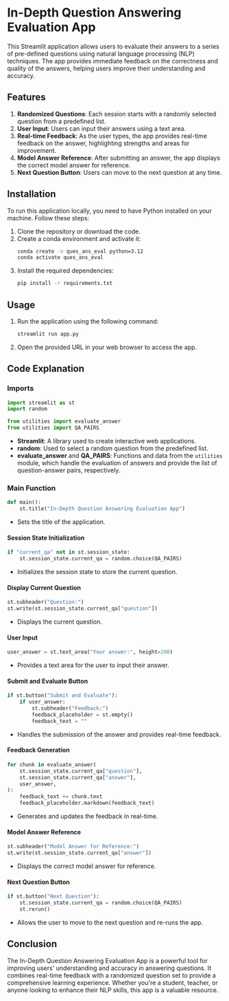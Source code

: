 # In-Depth Question Answering Evaluation App

This Streamlit application allows users to evaluate their answers to a series of pre-defined questions using natural language processing (NLP) techniques. The app provides immediate feedback on the correctness and quality of the answers, helping users improve their understanding and accuracy.

## Features

1. **Randomized Questions**: Each session starts with a randomly selected question from a predefined list.
2. **User Input**: Users can input their answers using a text area.
3. **Real-time Feedback**: As the user types, the app provides real-time feedback on the answer, highlighting strengths and areas for improvement.
4. **Model Answer Reference**: After submitting an answer, the app displays the correct model answer for reference.
5. **Next Question Button**: Users can move to the next question at any time.

## Installation

To run this application locally, you need to have Python installed on your machine. Follow these steps:

1. Clone the repository or download the code.
2. Create a conda environment and activate it:
   ```bash
   conda create -n ques_ans_eval python=3.12
   conda activate ques_ans_eval 
   ```
3. Install the required dependencies:
   ```bash
   pip install -r requirements.txt
   ```

## Usage

1. Run the application using the following command:
   ```bash
   streamlit run app.py
   ```
2. Open the provided URL in your web browser to access the app.

## Code Explanation

### Imports

```python
import streamlit as st
import random

from utilities import evaluate_answer
from utilities import QA_PAIRS
```

- **Streamlit**: A library used to create interactive web applications.
- **random**: Used to select a random question from the predefined list.
- **evaluate_answer** and **QA_PAIRS**: Functions and data from the `utilities` module, which handle the evaluation of answers and provide the list of question-answer pairs, respectively.

### Main Function

```python
def main():
    st.title("In-Depth Question Answering Evaluation App")
```

- Sets the title of the application.

#### Session State Initialization

```python
if "current_qa" not in st.session_state:
    st.session_state.current_qa = random.choice(QA_PAIRS)
```

- Initializes the session state to store the current question.

#### Display Current Question

```python
st.subheader("Question:")
st.write(st.session_state.current_qa["question"])
```

- Displays the current question.

#### User Input

```python
user_answer = st.text_area("Your answer:", height=200)
```

- Provides a text area for the user to input their answer.

#### Submit and Evaluate Button

```python
if st.button("Submit and Evaluate"):
    if user_answer:
        st.subheader("Feedback:")
        feedback_placeholder = st.empty()
        feedback_text = ""
```

- Handles the submission of the answer and provides real-time feedback.

#### Feedback Generation

```python
for chunk in evaluate_answer(
    st.session_state.current_qa["question"],
    st.session_state.current_qa["answer"],
    user_answer,
):
    feedback_text += chunk.text
    feedback_placeholder.markdown(feedback_text)
```

- Generates and updates the feedback in real-time.

#### Model Answer Reference

```python
st.subheader("Model Answer for Reference:")
st.write(st.session_state.current_qa["answer"])
```

- Displays the correct model answer for reference.

#### Next Question Button

```python
if st.button("Next Question"):
    st.session_state.current_qa = random.choice(QA_PAIRS)
    st.rerun()
```

- Allows the user to move to the next question and re-runs the app.

## Conclusion

The In-Depth Question Answering Evaluation App is a powerful tool for improving users' understanding and accuracy in answering questions. It combines real-time feedback with a randomized question set to provide a comprehensive learning experience. Whether you're a student, teacher, or anyone looking to enhance their NLP skills, this app is a valuable resource.
